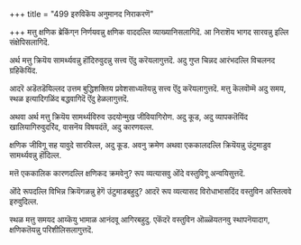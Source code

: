 +++
title = "499 इरुविकॆय अनुमानद निराकरणॆ"

+++
मत्तु क्षणिक ब्रेकिंग्‌न निर्णयवन्नु क्षणिक वाददल्लि व्याख्यानिसलागिदॆ. आ निराशॆय भागद सारवन्नु इल्लि संक्षेपिसलागिदॆ.

अर्थ मत्तु क्रियॆय सामर्थ्यवन्नु हॊंदिरुवुदन्नु सत्त्व ऎंदु करॆयलागुत्तदॆ. अदु गुप्त चिन्नद आरंभदल्लि विचलनद ग्रहिकॆयिंद.

आदरॆ अडॆतडॆयिल्लद उत्तम बुद्धिशक्तिय प्रवेशसाध्यतॆयन्नु सत्त्व ऎंदु करॆयलागुत्तदॆ. मत्तु कॆलवॊम्मॆ अदु समय, स्थळ इत्यादिगळिंद बद्धवागिदॆ ऎंदु हेळलागुत्तदॆ.

अथवा अर्थ मत्तु क्रियॆय सामर्थ्यविरुव उदयोन्मुख जीवियागिरोण. अदु कूड, अदु व्यापकतॆयिंद खालियागिरुवुदरिंद, वासनॆय विषयदंतॆ, अदु कारणवल्ल.

क्षणिक जीविगू सह यावुदे सारविल्ल, अदु कूड. अवनु क्रमेण अथवा एककालदल्लि क्रियॆयन्नु उंटुमाडुव सामर्थ्यवन्नु हॊंदिल्ल.

मत्तॆ एककालिक कारणदल्लि क्षणिकद क्रमवेनु? रूप व्यत्यासवु ऒंदे वस्तुविगू अन्वयिसुत्तदॆ.

ऒंदे रूपदल्लि विभिन्न क्रियॆगळन्नु हेगॆ उंटुमाडबहुदु? आदरॆ रूप व्यत्यासद विरोधाभासदिंद वस्तुविन अस्तित्ववे इरुवुदिल्ल.

स्थळ मत्तु समयद आय्कॆयु भामाळ आनंदवू आगिरबहुदु. एकॆंदरॆ वस्तुविन ऒळ्ळॆयतनवु स्थापनॆयादाग, क्षणिकतॆयन्नु परिशीलिसलागुत्तदॆ.

